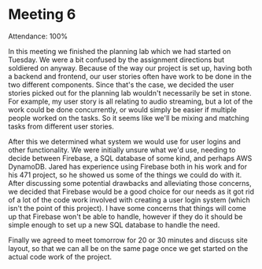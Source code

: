 # Meeting 6

Attendance: 100%

In this meeting we finished the planning lab which we had started on Tuesday. We were a bit confused by the assignment directions but soldiered on anyway. Because of the way our project is set up, having both a backend and frontend, our user stories often have work to be done in the two different components. Since that's the case, we decided the user stories picked out for the planning lab wouldn't necessarily be set in stone. For example, my user story is all relating to audio streaming, but a lot of the work could be done concurrently, or would simply be easier if multiple people worked on the tasks. So it seems like we'll be mixing and matching tasks from different user stories.

After this we determined what system we would use for user logins and other functionality. We were initially unsure what we'd use, needing to decide between Firebase, a SQL database of some kind, and perhaps AWS DynamoDB. Jared has experience using Firebase both in his work and for his 471 project, so he showed us some of the things we could do with it. After discussing some potential drawbacks and alleviating those concerns, we decided that Firebase would be a good choice for our needs as it got rid of a lot of the code work involved with creating a user login system (which isn't the point of this project). I have some concerns that things will come up that Firebase won't be able to handle, however if they do it should be simple enough to set up a new SQL database to handle the need.

Finally we agreed to meet tomorrow for 20 or 30 minutes and discuss site layout, so that we can all be on the same page once we get started on the actual code work of the project.
